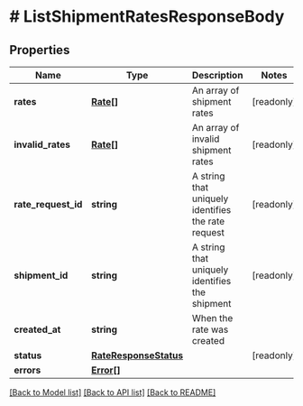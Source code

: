# # ListShipmentRatesResponseBody

## Properties

Name | Type | Description | Notes
------------ | ------------- | ------------- | -------------
**rates** | [**Rate[]**](Rate.md) | An array of shipment rates | [readonly]
**invalid_rates** | [**Rate[]**](Rate.md) | An array of invalid shipment rates | [readonly]
**rate_request_id** | **string** | A string that uniquely identifies the rate request | [readonly]
**shipment_id** | **string** | A string that uniquely identifies the shipment | [readonly]
**created_at** | **string** | When the rate was created |
**status** | [**RateResponseStatus**](RateResponseStatus.md) |  | [readonly]
**errors** | [**Error[]**](Error.md) |  |

[[Back to Model list]](../../README.md#models) [[Back to API list]](../../README.md#endpoints) [[Back to README]](../../README.md)
